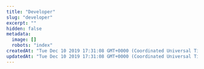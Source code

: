 ```yaml
---
title: "Developer"
slug: "developer"
excerpt: ""
hidden: false
metadata: 
  image: []
  robots: "index"
createdAt: "Tue Dec 10 2019 17:31:08 GMT+0000 (Coordinated Universal Time)"
updatedAt: "Tue Dec 10 2019 17:31:08 GMT+0000 (Coordinated Universal Time)"
---
```

